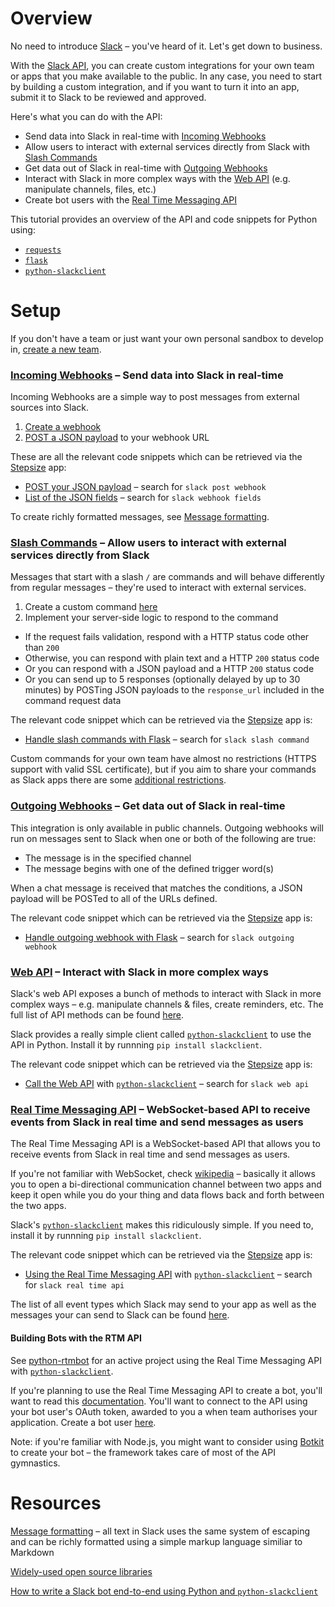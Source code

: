 # Overview

No need to introduce [Slack](https://slack.com/) – you've heard of it. Let's get down to business.

With the [Slack API](https://api.slack.com/), you can create custom integrations for your own team or apps that you make available to the public. In any case, you need to start by building a custom integration, and if you want to turn it into an app, submit it to Slack to be reviewed and approved.

Here's what you can do with the API:
- Send data into Slack in real-time with [Incoming Webhooks](#incoming-webhooks--send-data-into-slack-in-real-time)
- Allow users to interact with external services directly from Slack with [Slash Commands](#slash-commands--allow-users-to-interact-with-external-services-directly-from-slack)
- Get data out of Slack in real-time with [Outgoing Webhooks](#outgoing-webhooks--get-data-out-of-slack-in-real-time)
- Interact with Slack in more complex ways with the [Web API](#web-api--interact-with-slack-in-more-complex-ways) (e.g. manipulate channels, files, etc.)
- Create bot users with the [Real Time Messaging API](#real-time-messaging-api--websocket-based-api-to-receive-events-from-slack-in-real-time-and-send-messages-as-users)

This tutorial provides an overview of the API and code snippets for Python using:
- [`requests`](http://docs.python-requests.org/en/master/)
- [`flask`](http://flask.pocoo.org/)
- [`python-slackclient`](https://github.com/slackhq/python-slackclient)

# Setup

If you don't have a team or just want your own personal sandbox to develop in, [create a new team](https://slack.com/create).

### [Incoming Webhooks](https://api.slack.com/incoming-webhooks) – Send data into Slack in real-time

Incoming Webhooks are a simple way to post messages from external sources into Slack.

1. [Create a webhook](https://my.slack.com/services/new/incoming-webhook/)
2. [POST a JSON payload](https://gist.github.com/devStepsize/b1b795309a217d24566dcc0ad136f784) to your webhook URL

These are all the relevant code snippets which can be retrieved via the [Stepsize](http://stepsize.com/?ref=hacksussex) app:
- [POST your JSON payload](https://gist.github.com/devStepsize/b1b795309a217d24566dcc0ad136f784) – search for `slack post webhook`
- [List of the JSON fields](https://gist.github.com/devStepsize/f7e856e9680eb82e03b4351ec1b42c81) – search for `slack webhook fields`

To create richly formatted messages, see [Message formatting](https://api.slack.com/docs/formatting).

### [Slash Commands](https://api.slack.com/slash-commands) – Allow users to interact with external services directly from Slack

Messages that start with a slash `/` are commands and will behave differently from regular messages – they're used to interact with external services.

1. Create a custom command [here](https://my.slack.com/services/new/slash-commands)
2. Implement your server-side logic to respond to the command
  - If the request fails validation, respond with a HTTP status code other than `200`
  - Otherwise, you can respond with plain text and a HTTP `200` status code
  - Or you can respond with a JSON payload and a HTTP `200` status code
  - Or you can send up to 5 responses (optionally delayed by up to 30 minutes) by POSTing JSON payloads to the `response_url` included in the command request data

The relevant code snippet which can be retrieved via the [Stepsize](http://stepsize.com/?ref=hacksussex) app is:
- [Handle slash commands with Flask](https://gist.github.com/devStepsize/59c15d850e82a77e539b8ff3d5cb5cad) – search for `slack slash command`

Custom commands for your own team have almost no restrictions (HTTPS support with valid SSL certificate), but if you aim to share your commands as Slack apps there are some [additional restrictions](https://api.slack.com/slash-commands).

### [Outgoing Webhooks](https://api.slack.com/outgoing-webhooks) – Get data out of Slack in real-time

This integration is only available in public channels. Outgoing webhooks will run on messages sent to Slack when one or both of the following are true:
- The message is in the specified channel
- The message begins with one of the defined trigger word(s)

When a chat message is received that matches the conditions, a JSON payload will be POSTed to all of the URLs defined.

The relevant code snippet which can be retrieved via the [Stepsize](http://stepsize.com/?ref=hacksussex) app is:
- [Handle outgoing webhook with Flask](https://gist.github.com/devStepsize/6b5f970c5d910e5bad5f76d2a2812caa) – search for `slack outgoing webhook`

### [Web API](https://api.slack.com/web) – Interact with Slack in more complex ways

Slack's web API exposes a bunch of methods to interact with Slack in more complex ways – e.g. manipulate channels & files, create reminders, etc. The full list of API methods can be found [here](https://api.slack.com/methods).

Slack provides a really simple client called [`python-slackclient`](https://github.com/slackhq/python-slackclient) to use the API in Python. Install it by runnning `pip install slackclient`.

The relevant code snippet which can be retrieved via the [Stepsize](http://stepsize.com/?ref=hacksussex) app is:
- [Call the Web API](https://gist.github.com/devStepsize/3a88cecceb3556c45829bc5388a150ee) with [`python-slackclient`](https://github.com/slackhq/python-slackclient) – search for `slack web api`

### [Real Time Messaging API](https://api.slack.com/rtm) – WebSocket-based API to receive events from Slack in real time and send messages as users

The Real Time Messaging API is a WebSocket-based API that allows you to receive events from Slack in real time and send messages as users.

If you're not familiar with WebSocket, check [wikipedia](https://en.wikipedia.org/wiki/WebSocket) – basically it allows you to open a bi-directional communication channel between two apps and keep it open while you do your thing and data flows back and forth between the two apps.

Slack's [`python-slackclient`](https://github.com/slackhq/python-slackclient) makes this ridiculously simple. If you need to, install it by runnning `pip install slackclient`.

The relevant code snippet which can be retrieved via the [Stepsize](http://stepsize.com/?ref=hacksussex) app is:
- [Using the Real Time Messaging API](https://gist.github.com/devStepsize/b37376c8263a02359401e6f0c155a3ea) with [`python-slackclient`](https://github.com/slackhq/python-slackclient) – search for `slack real time api`

The list of all event types which Slack may send to your app as well as the messages your can send to Slack can be found [here](https://api.slack.com/rtm).

#### Building Bots with the RTM API

See [python-rtmbot](https://github.com/slackhq/python-rtmbot/) for an active project using the Real Time Messaging API with [`python-slackclient`](https://github.com/slackhq/python-slackclient).

If you're planning to use the Real Time Messaging API to create a bot, you'll want to read this [documentation](https://api.slack.com/bot-users). You'll want to connect to the API using your bot user's OAuth token, awarded to you a when team authorises your application. Create a bot user [here](https://my.slack.com/services/new/bot).

Note: if you're familiar with Node.js, you might want to consider using [Botkit](https://howdy.ai/botkit/) to create your bot – the framework takes care of most of the API gymnastics.

# Resources

[Message formatting](https://api.slack.com/docs/formatting) – all text in Slack uses the same system of escaping and can be richly formatted using a simple markup language similiar to Markdown

[Widely-used open source libraries](https://api.slack.com/community)

[How to write a Slack bot end-to-end using Python and `python-slackclient`](https://medium.com/@julianmartinez/how-to-write-a-slack-bot-end-to-end-d6a8542c854b#.f04moiyf5)
